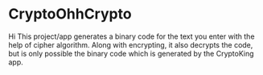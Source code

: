 # CryptoOhhCrypto
Hi 
This project/app generates a binary code for the text you enter with the help of cipher algorithm.
Along with encrypting, it also decrypts the code, but is only possible the binary code which is generated by the CryptoKing app.
